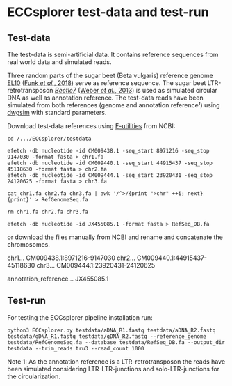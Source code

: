 # ECCsplorer test-data and test-run

## Test-data

The test-data is semi-artificial data. It contains reference sequences from real world data and simulated reads. 

Three random parts of the sugar beet (Beta vulgaris) reference genome [EL10](https://www.ncbi.nlm.nih.gov/assembly/GCA_002917755.1) ([Funk *et al.*, 2018](https://doi.org/10.1111/tpj.13977)) serve as reference sequence. 
The sugar beet LTR-retrotransposon [*Beetle7*](https://www.ncbi.nlm.nih.gov/nuccore/408362947) ([Weber *et al.*, 2013](https://dx.doi.org/10.1186%2F1759-8753-4-8)) is used as simulated circular DNA as well as annotation reference. 
The test-data reads have been simulated from both references (genome and annotation reference¹) using [dwgsim](https://github.com/nh13/DWGSIM) with standard parameters.

Download test-data references using [E-utilities](https://www.ncbi.nlm.nih.gov/books/NBK179288/) from NCBI:

```{bash}
cd /.../ECCsplorer/testdata

efetch -db nucleotide -id CM009438.1 -seq_start 8971216 -seq_stop 9147030 -format fasta > chr1.fa
efetch -db nucleotide -id CM009440.1 -seq_start 44915437 -seq_stop 45118630 -format fasta > chr2.fa
efetch -db nucleotide -id CM009444.1 -seq_start 23920431 -seq_stop 24120625 -format fasta > chr3.fa

cat chr1.fa chr2.fa chr3.fa | awk '/^>/{print ">chr" ++i; next}{print}' > RefGenomeSeq.fa

rm chr1.fa chr2.fa chr3.fa

efetch -db nucleotide -id JX455085.1 -format fasta > RefSeq_DB.fa
```

or download the files manually from NCBI and rename and concatenate the chromosomes.

  chr1... CM009438.1:8971216-9147030
  chr2... CM009440.1:44915437-45118630
  chr3... CM009444.1:23920431-24120625
  
  annotation_reference... JX455085.1
  
## Test-run

For testing the ECCsplorer pipeline installation run:

```{bash}
python3 ECCsplorer.py testdata/aDNA_R1.fastq testdata/aDNA_R2.fastq testdata/gDNA_R1.fastq testdata/gDNA_R2.fastq --reference_genome testdata/RefGenomeSeq.fa --database testdata/RefSeq_DB.fa --output_dir testdata --trim_reads tru3 --read_count 1000
```

Note 1: As the annotation reference is a LTR-retrotransposon the reads have been simulated considering LTR-LTR-junctions and solo-LTR-junctions for the circularization.
